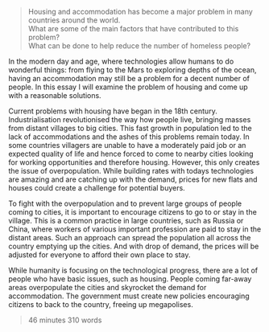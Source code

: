 > Housing and accommodation has become a major problem in many countries around the world.\
> What are some of the main factors that have contributed to this problem?\
> What can be done to help reduce the number of homeless people?

In the modern day and age, where technologies allow humans to do wonderful things: from flying to the Mars to exploring depths of the ocean, having an accommodation may still be a problem for a decent number of people. In this essay I will examine the problem of housing and come up with a reasonable solutions.

Current problems with housing have began in the 18th century. Industrialisation revolutionised the way how people live, bringing masses from distant villages to big cities. This fast growth in population led to the lack of accommodations and the ashes of this problems remain today. In some countries villagers are unable to have a moderately paid job or an expected quality of life and hence forced to come to nearby cities looking for working opportunities and therefore housing.  However, this only creates the issue of overpopulation. While building rates with todays technologies are amazing and are catching up with the demand, prices for new flats and houses could create a challenge for potential buyers.

To fight with the overpopulation and to prevent large groups of people coming to cities, it is important to encourage citizens to go to or stay in the village. This is a common practice in large countries, such as Russia or China, where workers of various important profession are paid to stay in the distant areas. Such an approach can spread the population all across the country emptying up the cities. And with drop of demand, the prices will be adjusted for everyone to afford their own place to stay.

While humanity is focusing on the technological progress, there are a lot of people who have basic issues, such as housing. People coming far-away areas overpopulate the cities and skyrocket the demand for accommodation. The government must create new policies encouraging citizens to back to the country, freeing up megapolises.

> 46 minutes
> 310 words
